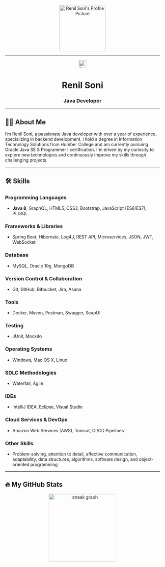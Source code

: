 
<div align="center">
  <img height="150" src="images/profile.jpeg" alt="Renil Soni's Profile Picture" />
</div>

---

<div align="center">
  <a href="https://www.linkedin.com/in/renil-soni"><img src="https://img.shields.io/static/v1?message=LinkedIn&logo=linkedin&label=&color=0077B5&logoColor=white&labelColor=&style=for-the-badge" height="25" alt="LinkedIn logo" /></a>
</div>


<h1 align="center">Renil Soni</h1>

<h3 align="center">Java Developer</h3>

---

## 🧑‍💻 About Me

I’m Renil Soni, a passionate Java developer with over a year of experience, specializing in backend development. I hold a degree in Information Technology Solutions from Humber College and am currently pursuing Oracle Java SE 8 Programmer I certification. I'm driven by my curiosity to explore new technologies and continuously improve my skills through challenging projects.

---

## 🛠 Skills

### **Programming Languages**
- **Java 8**, GraphQL, HTML5, CSS3, Bootstrap, JavaScript (ES6/ES7), PL/SQL

### **Frameworks & Libraries**
- Spring Boot, Hibernate, Log4J, REST API, Microservices, JSON, JWT, WebSocket

### **Database**
- MySQL, Oracle 10g, MongoDB

### **Version Control & Collaboration**
- Git, GitHub, Bitbucket, Jira, Asana

### **Tools**
- Docker, Maven, Postman, Swagger, SoapUI

### **Testing**
- JUnit, Mockito

### **Operating Systems**
- Windows, Mac OS X, Linux

### **SDLC Methodologies**
- Waterfall, Agile

### **IDEs**
- IntelliJ IDEA, Eclipse, Visual Studio

### **Cloud Services & DevOps**
- Amazon Web Services (AWS), Tomcat, CI/CD Pipelines

### **Other Skills**
- Problem-solving, attention to detail, effective communication, adaptability, data structures, algorithms, software design, and object-oriented programming

---

## 🔥 My GitHub Stats

<div align="center">
  <img src="https://streak-stats.demolab.com/?user=renilsoni&locale=en&mode=daily&theme=dark&hide_border=false&border_radius=5&order=3" height="220" alt="streak graph" />
</div>
